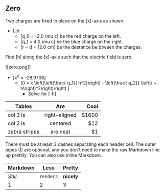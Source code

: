 ## Zero
Two charges are fixed in place on the \[x\]-axis as shown. 

* Let 
  * \[q_0 = -2.0 \mu c\] be the red charge on the left.
  * \[q_1 = 4.0 \mu c\] be the blue charge on the right.
  * \[r = d = 12.0 cm\] be the destance be btween the charges.

Find \[h\] along the \[x\]-axis such that the electric 
field is zero.

[[zero.png]]

* \[x<sup>0</sup> = -28.9706\]
  * \[0 = k \left(\left(\frac{ q_1}{ h^2}\right) - \left(\frac{ q_2}{ \left(r + h\right)^2\right)\right) \]
      * Solve for \[-h\]

| Tables        | Are           | Cool  |
| ------------- |:-------------:| -----:|
| col 3 is      | right-aligned | $1600 |
| col 2 is      | centered      |   $12 |
| zebra stripes | are neat      |    $1 |

There must be at least 3 dashes separating each header cell.
The outer pipes (|) are optional, and you don't need to make the 
raw Markdown line up prettily. You can also use inline Markdown.

Markdown | Less | Pretty
--- | --- | ---
*Still* | `renders` | **nicely**
1 | 2 | 3
